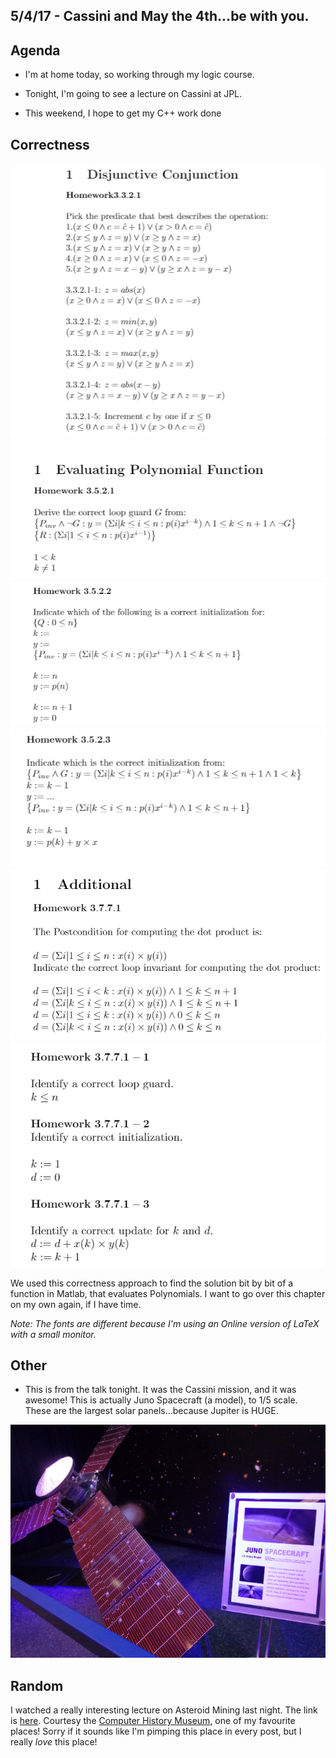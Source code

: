 ## 5/4/17 - Cassini and May the 4th...be with you.

## Agenda

- I'm at home today, so working through my logic course.

- Tonight, I'm going to see a lecture on Cassini at JPL. 

- This weekend, I hope to get my C++ work done

## Correctness

![h_9_001](/images/h_9_001.png)
![h_9_002](/images/h_9_002.png)
![h_9_003](/images/h_9_003.png)
![h_9_004](/images/h_9_004.png)
![h_9_005](/images/h_9_005.png)
![h_9_006](/images/h_9_006.png)

We used this correctness approach to find the solution bit by bit of a function in Matlab,
that evaluates Polynomials. I want to go over this chapter on my own again, if I have time.

*Note: The fonts are different because I'm using an Online version of LaTeX with a small monitor.*

## Other

- This is from the talk tonight. 
  It was the Cassini mission, and it was awesome!
  This is actually Juno Spacecraft (a model), to 1/5 scale. 
  These are the largest solar panels...because Jupiter is HUGE.
  
![Juno](/images/juno.png)

## Random

I watched a really interesting lecture on Asteroid Mining last night. 
The link is [here](http://www.computerhistory.org/atchm/asteroid-mining-the-only-business-where-the-sky-isnt-the-limit/).
Courtesy the [Computer History Museum](http://www.computerhistory.org/), one of my favourite places!
Sorry if it sounds like I'm pimping this place in every post, but I really *love* this place!

